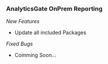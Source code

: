 ### AnalyticsGate OnPrem Reporting

*New Features*
- Update all included Packages


*Fixed Bugs*
- Comming Soon...
